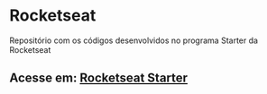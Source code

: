 # Rocketseat
Repositório com os códigos desenvolvidos no programa Starter da Rocketseat

## Acesse em: [Rocketseat Starter](https://skylab.rocketseat.com.br/)
